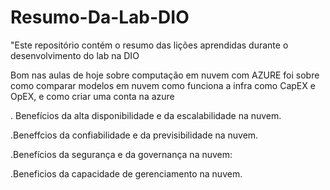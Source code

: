 # Resumo-Da-Lab-DIO
 "Este repositório contém o resumo das lições aprendidas durante o desenvolvimento do lab na  DIO



   Bom nas aulas de hoje sobre computação em nuvem com AZURE foi sobre como   comparar modelos em nuvem 
   como funciona a infra como CapEX e OpEX, e como criar uma conta na azure 



. Benefícios da alta disponibilidade e da escalabilidade
na nuvem.


.Beneffcios da confiabilidade e da previsibilidade na
nuvem.

.Benefícios da segurança e da governança na nuvem:


.Beneficios da capacidade de gerenciamento na
nuvem.
